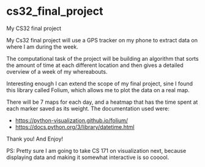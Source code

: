 # cs32_final_project
My CS32 final project

My Cs32 final project will use a GPS tracker on my phone to extract data on where I am during the week.

The computational task of the project will be building an algorithm that sorts the amount of time at each different location and then gives a detailed overview of a week of my whereabouts.

Interesting enough I can extend the scope of my final project, sine I found this library called Folium, which allows me to plot the data on a real map.

There will be 7 maps for each day, and a heatmap that has the time spent at each marker saved as its weight. The documentation used were:

- https://python-visualization.github.io/folium/
- https://docs.python.org/3/library/datetime.html

Thank you!
And Enjoy!

PS: Pretty sure I am going to take CS 171 on visualization next, because displaying data and making it somewhat interactive is so cooool.

